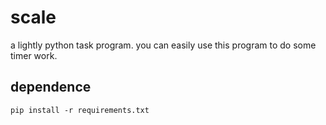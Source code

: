 # scale

a lightly python task program. you can easily use this program to do some timer work.

## dependence

```
pip install -r requirements.txt
```
